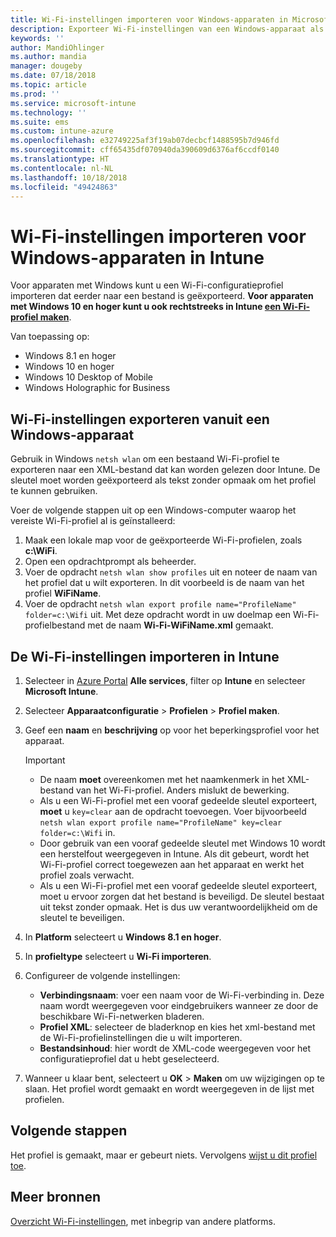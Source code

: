 ```yaml
---
title: Wi-Fi-instellingen importeren voor Windows-apparaten in Microsoft Intune - Azure | Microsoft Docs
description: Exporteer Wi-Fi-instellingen van een Windows-apparaat als een XML-bestand met behulp van netsh wlan. Importeer dit bestand vervolgens in Intune om een Wi-Fi-profiel te maken voor apparaten met Windows 8.1, Windows 10 en Windows Holographic for Business.
keywords: ''
author: MandiOhlinger
ms.author: mandia
manager: dougeby
ms.date: 07/18/2018
ms.topic: article
ms.prod: ''
ms.service: microsoft-intune
ms.technology: ''
ms.suite: ems
ms.custom: intune-azure
ms.openlocfilehash: e32749225af3f19ab07decbcf1488595b7d946fd
ms.sourcegitcommit: cff65435df070940da390609d6376af6ccdf0140
ms.translationtype: HT
ms.contentlocale: nl-NL
ms.lasthandoff: 10/18/2018
ms.locfileid: "49424863"
---
```

# <a name="import-wi-fi-settings-for-windows-devices-in-intune"></a>Wi-Fi-instellingen importeren voor Windows-apparaten in Intune

Voor apparaten met Windows kunt u een Wi-Fi-configuratieprofiel importeren dat eerder naar een bestand is geëxporteerd. **Voor apparaten met Windows 10 en hoger kunt u ook rechtstreeks in Intune [een Wi-Fi-profiel maken](wi-fi-settings-windows.md)**.

Van toepassing op:  
- Windows 8.1 en hoger
- Windows 10 en hoger
- Windows 10 Desktop of Mobile
- Windows Holographic for Business

## <a name="export-wi-fi-settings-from-a-windows-device"></a>Wi-Fi-instellingen exporteren vanuit een Windows-apparaat

Gebruik in Windows `netsh wlan` om een bestaand Wi-Fi-profiel te exporteren naar een XML-bestand dat kan worden gelezen door Intune. De sleutel moet worden geëxporteerd als tekst zonder opmaak om het profiel te kunnen gebruiken.

Voer de volgende stappen uit op een Windows-computer waarop het vereiste Wi-Fi-profiel al is geïnstalleerd:

1. Maak een lokale map voor de geëxporteerde Wi-Fi-profielen, zoals **c:\WiFi**.
2. Open een opdrachtprompt als beheerder.
3. Voer de opdracht `netsh wlan show profiles` uit en noteer de naam van het profiel dat u wilt exporteren. In dit voorbeeld is de naam van het profiel **WiFiName**.
4. Voer de opdracht `netsh wlan export profile name="ProfileName" folder=c:\Wifi` uit. Met deze opdracht wordt in uw doelmap een Wi-Fi-profielbestand met de naam **Wi-Fi-WiFiName.xml** gemaakt.

## <a name="import-the-wi-fi-settings-into-intune"></a>De Wi-Fi-instellingen importeren in Intune

1. Selecteer in [Azure Portal](https://portal.azure.com) **Alle services**, filter op **Intune** en selecteer **Microsoft Intune**.
2. Selecteer **Apparaatconfiguratie** > **Profielen** > **Profiel maken**.
3. Geef een **naam** en **beschrijving** op voor het beperkingsprofiel voor het apparaat.

    > [!IMPORTANT]
    > - De naam **moet** overeenkomen met het naamkenmerk in het XML-bestand van het Wi-Fi-profiel. Anders mislukt de bewerking.
    > - Als u een Wi-Fi-profiel met een vooraf gedeelde sleutel exporteert, **moet** u `key=clear` aan de opdracht toevoegen. Voer bijvoorbeeld `netsh wlan export profile name="ProfileName" key=clear folder=c:\Wifi` in.
    > - Door gebruik van een vooraf gedeelde sleutel met Windows 10 wordt een herstelfout weergegeven in Intune. Als dit gebeurt, wordt het Wi-Fi-profiel correct toegewezen aan het apparaat en werkt het profiel zoals verwacht.
    > - Als u een Wi-Fi-profiel met een vooraf gedeelde sleutel exporteert, moet u ervoor zorgen dat het bestand is beveiligd. De sleutel bestaat uit tekst zonder opmaak. Het is dus uw verantwoordelijkheid om de sleutel te beveiligen.

4. In **Platform** selecteert u **Windows 8.1 en hoger**.
5. In **profieltype** selecteert u **Wi-Fi importeren**.
6. Configureer de volgende instellingen:
    - **Verbindingsnaam**: voer een naam voor de Wi-Fi-verbinding in. Deze naam wordt weergegeven voor eindgebruikers wanneer ze door de beschikbare Wi-Fi-netwerken bladeren.
    - **Profiel XML**: selecteer de bladerknop en kies het xml-bestand met de Wi-Fi-profielinstellingen die u wilt importeren.
    - **Bestandsinhoud**: hier wordt de XML-code weergegeven voor het configuratieprofiel dat u hebt geselecteerd.
7. Wanneer u klaar bent, selecteert u **OK** > **Maken** om uw wijzigingen op te slaan. Het profiel wordt gemaakt en wordt weergegeven in de lijst met profielen.

## <a name="next-steps"></a>Volgende stappen

Het profiel is gemaakt, maar er gebeurt niets. Vervolgens [wijst u dit profiel toe](device-profile-assign.md).

## <a name="more-resources"></a>Meer bronnen

[Overzicht Wi-Fi-instellingen](wi-fi-settings-configure.md), met inbegrip van andere platforms.